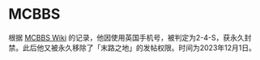 # MCBBS

根据 [MCBBS Wiki](https://mcbbs.wiki/wiki/%E5%85%B6%E4%BB%96%E6%B0%B8%E4%B9%85%E5%B0%81%E7%A6%81%E7%94%A8%E6%88%B7/gongxiang01) 的记录，他因使用英国手机号，被判定为2-4-S，获永久封禁。此后他又被永久移除了「末路之地」的发帖权限。时间为2023年12月1日。
